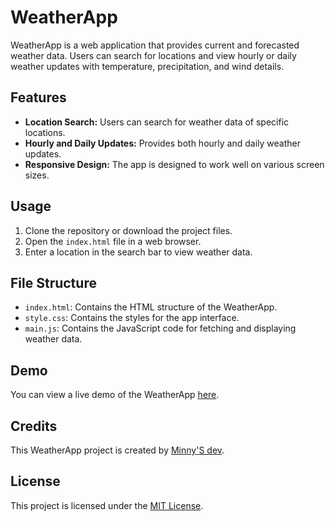 # WeatherApp

WeatherApp is a web application that provides current and forecasted weather data. Users can search for locations and view hourly or daily weather updates with temperature, precipitation, and wind details.

## Features

- **Location Search:** Users can search for weather data of specific locations.
- **Hourly and Daily Updates:** Provides both hourly and daily weather updates.
- **Responsive Design:** The app is designed to work well on various screen sizes.

## Usage

1. Clone the repository or download the project files.
2. Open the `index.html` file in a web browser.
3. Enter a location in the search bar to view weather data.

## File Structure

- `index.html`: Contains the HTML structure of the WeatherApp.
- `style.css`: Contains the styles for the app interface.
- `main.js`: Contains the JavaScript code for fetching and displaying weather data.

## Demo

You can view a live demo of the WeatherApp [here](https://minnys420.github.io/WeatherAPP/index.html).

## Credits

This WeatherApp project is created by [Minny'S dev](https://minnys420.github.io/).

## License

This project is licensed under the [MIT License](LICENSE).
